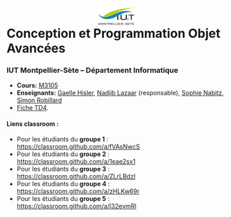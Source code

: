 # <img src="ressources/logo.jpeg" width="17%" style="margin:auto;display:block;"/> Conception et Programmation Objet Avancées 
### IUT Montpellier-Sète – Département Informatique
* **Cours:** [M3105](https://github.com/IUTInfoMontpSete-M3105/Ressources)
* **Enseignants:** [Gaelle Hisler](mailto:gaelle.Hisler@umontpellier.fr), [Nadjib Lazaar](mailto:nadjib.lazaar@umontpellier.fr) (responsable), [Sophie Nabitz](mailto:sophie.nabitz@univ-avignon.fr), [Simon Robillard](mailto:simon.robillard@umontpellier.fr) 
* [Fiche TD4](TD4.pdf).

#### Liens classroom :
* Pour les étudiants du **groupe 1** : https://classroom.github.com/a/fVAsNwcS
* Pour les étudiants du **groupe 2** : https://classroom.github.com/a/1eae2sx1
* Pour les étudiants du **groupe 3** : https://classroom.github.com/a/ZLrLBdzI
* Pour les étudiants du **groupe 4** : https://classroom.github.com/a/zHLKw69r
* Pour les étudiants du **groupe 5** : https://classroom.github.com/a/I32evmRl


